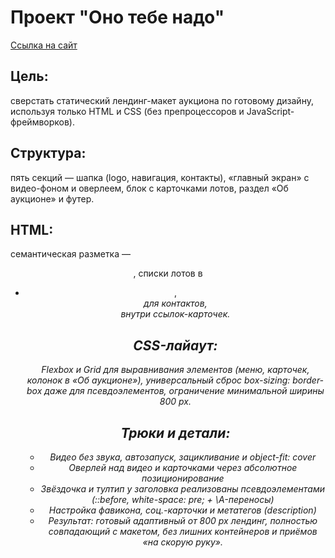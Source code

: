 # Проект "Оно тебе надо"
[Ссылка на сайт](https://itsbestusername.github.io/ono-tebe-nado/)
## Цель: 
сверстать статический лендинг-макет аукциона по готовому дизайну, используя только HTML и CSS (без препроцессоров и JavaScript-фреймворков).

## Структура:
пять секций — шапка (logo, навигация, контакты), «главный экран» с видео-фоном и оверлеем, блок с карточками лотов, раздел «Об аукционе» и футер.

## HTML: 
семантическая разметка — <header>, списки лотов в <ul><li>, <address> для контактов, <article> внутри ссылок-карточек.

## CSS-лайаут: 
Flexbox и Grid для выравнивания элементов (меню, карточек, колонок в «Об аукционе»), универсальный сброс box-sizing: border-box даже для псевдоэлементов, ограничение минимальной ширины 800 px.

## Трюки и детали:

- Видео без звука, автозапуск, зацикливание и object-fit: cover
- Оверлей над видео и карточками через абсолютное позиционирование
- Звёздочка и тултип у заголовка реализованы псевдоэлементами (::before, white-space: pre; + \A-переносы)
- Настройка фавикона, соц.-карточки и метатегов (description)
- Результат: готовый адаптивный от 800 px лендинг, полностью совпадающий с макетом, без лишних контейнеров и приёмов «на скорую руку».
